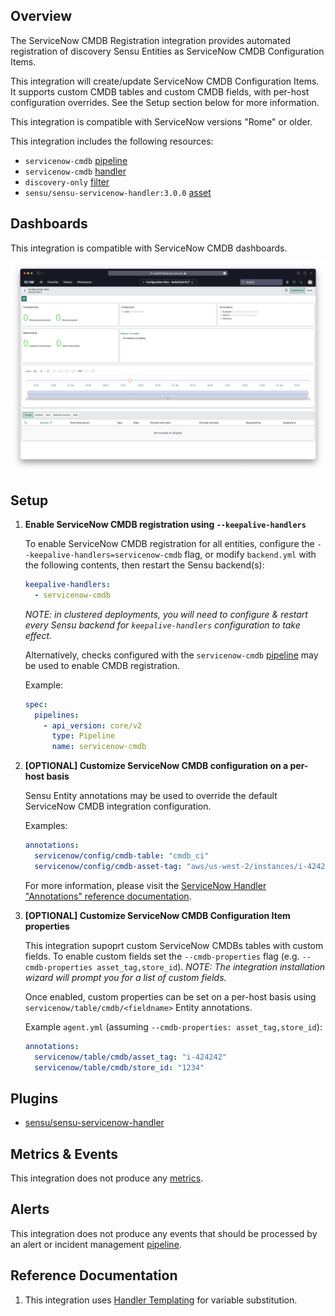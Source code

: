 ## Overview

<!-- Sensu Integration description; supports markdown -->

The ServiceNow CMDB Registration integration provides automated registration of discovery Sensu Entities as ServiceNow CMDB Configuration Items.

This integration will create/update ServiceNow CMDB Configuration Items.
It supports custom CMDB tables and custom CMDB fields, with per-host configuration overrides.
See the Setup section below for more information.

This integration is compatible with ServiceNow versions "Rome" or older.

<!-- Provide a high level overview of the integration contents (e.g. checks, filters, mutators, handlers, assets, etc) -->

This integration includes the following resources:

* `servicenow-cmdb` [pipeline]
* `servicenow-cmdb` [handler]
* `discovery-only` [filter]
* `sensu/sensu-servicenow-handler:3.0.0` [asset]

## Dashboards

<!-- List of compatible dashboards w/ screenshots (supports png, jpeg, and gif images; relative paths only; e.g. `![](img/dashboard-1.png)` )-->

This integration is compatible with ServiceNow CMDB dashboards.

![](img/cmdb-dashboard.png)

## Setup

<!-- Sensu Integration setup instructions, including Sensu agent configuration and external component configuration -->
<!-- EXAMPLE: what configuration (if any) is required in a third-party service to enable monitoring? -->

1. **Enable ServiceNow CMDB registration using `--keepalive-handlers`**

   To enable ServiceNow CMDB registration for all entities, configure the `--keepalive-handlers=servicenow-cmdb` flag, or modify `backend.yml` with the following contents, then restart the Sensu backend(s):

   ```yaml
   keepalive-handlers:
     - servicenow-cmdb
   ```

   _NOTE: in clustered deployments, you will need to configure & restart every Sensu backend for `keepalive-handlers` configuration to take effect._

   Alternatively, checks configured with the `servicenow-cmdb` [pipeline] may be used to enable CMDB registration.

   Example:

   ```yaml
   spec:
     pipelines:
       - api_version: core/v2
         type: Pipeline
         name: servicenow-cmdb
   ```

1. **[OPTIONAL] Customize ServiceNow CMDB configuration on a per-host basis**

   Sensu Entity annotations may be used to override the default ServiceNow CMDB integration configuration.

   Examples:

   ```yaml
   annotations:
     servicenow/config/cmdb-table: "cmdb_ci"
     servicenow/config/cmdb-asset-tag: "aws/us-west-2/instances/i-424242"
   ```

   For more information, please visit the [ServiceNow Handler "Annotations" reference documentation].

2. **[OPTIONAL] Customize ServiceNow CMDB Configuration Item properties**

   This integration supoprt custom ServiceNow CMDBs tables with custom fields.
   To enable custom fields set the `--cmdb-properties` flag (e.g. `--cmdb-properties asset_tag,store_id`).
   _NOTE: The integration installation wizard will prompt you for a list of custom fields._

   Once enabled, custom properties can be set on a per-host basis using `servicenow/table/cmdb/<fieldname>` Entity annotations.

   Example `agent.yml` (assuming `--cmdb-properties: asset_tag,store_id`):

   ```yaml
   annotations:
     servicenow/table/cmdb/asset_tag: "i-424242"
     servicenow/table/cmdb/store_id: "1234"
   ```

[Sensu Entity]: https://docs.sensu.io/sensu-go/latest/observability-pipeline/observe-entities/entities/
[ServiceNow Handler "Annotations" reference documentation]: https://bonsai.sensu.io/assets/sensu/sensu-servicenow-handler#annotations

## Plugins

<!-- Links to any Sensu Integration dependencies (i.e. Sensu Plugins) -->

- [sensu/sensu-servicenow-handler][sensu-servicenow-handler-bonsai]

## Metrics & Events

<!-- List of all metrics or events collected by this integration. -->

This integration does not produce any [metrics].

## Alerts

<!-- List of all alerts generated by this integration. -->

<!-- This integration provides an alert & incident management processing pipeline for use with other monitoring integrations. By default this integration will process all events passing the [built-in `is_incident` filter][is_incident] (i.e. failing events and resolution events only). Event processing via this integration may be suppressed using [Sensu Silencing][silences] (see the [built-in `not_silenced` filter][not_silenced] for more details). -->

This integration does not produce any events that should be processed by an alert or incident management [pipeline].

## Reference Documentation

<!-- Please provide links to any relevant reference documentation to help users learn more and/or troubleshoot this integration; specifically including any third-party software documentation. -->

1. This integration uses [Handler Templating][handler-templating] for variable substitution.

<!-- Links -->
[check]: https://docs.sensu.io/sensu-go/latest/observability-pipeline/observe-schedule/checks/
[asset]: https://docs.sensu.io/sensu-go/latest/plugins/assets/
[subscription]: https://docs.sensu.io/sensu-go/latest/observability-pipeline/observe-schedule/subscriptions/
[subscriptions]: https://docs.sensu.io/sensu-go/latest/observability-pipeline/observe-schedule/subscriptions/
[agents]: https://docs.sensu.io/sensu-go/latest/observability-pipeline/observe-schedule/agent/
[annotation]: https://docs.sensu.io/sensu-go/latest/observability-pipeline/observe-schedule/agent/#general-configuration-flags
[plugins]: https://docs.sensu.io/sensu-go/latest/plugins/
[metrics]: https://docs.sensu.io/sensu-go/latest/observability-pipeline/observe-schedule/metrics/
[pipeline]: https://docs.sensu.io/sensu-go/latest/observability-pipeline/observe-process/pipelines/
[handler]: https://docs.sensu.io/sensu-go/latest/observability-pipeline/observe-process/handlers/
[filter]: https://docs.sensu.io/sensu-go/latest/observability-pipeline/observe-filter/filters/
[filters]: https://docs.sensu.io/sensu-go/latest/observability-pipeline/observe-filter/filters/
[secret]: https://docs.sensu.io/sensu-go/latest/operations/manage-secrets/secrets/
[secrets]: https://docs.sensu.io/sensu-go/latest/operations/manage-secrets/secrets/
[tokens]: https://docs.sensu.io/sensu-go/latest/observability-pipeline/observe-schedule/tokens/
[handler-templating]: https://docs.sensu.io/sensu-go/latest/observability-pipeline/observe-process/handler-templates/
[sensu-plus]: https://sensu.io/features/analytics
[{{dashboard-link}}]: #
[sensu-servicenow-handler-bonsai]: https://bonsai.sensu.io/assets/sensu/sensu-servicenow-handler

